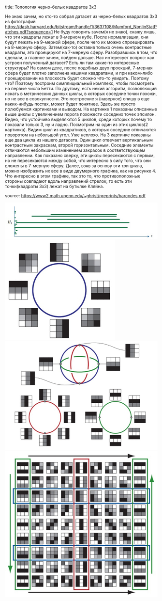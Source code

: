 title: Топология черно-белых квадратов 3x3

Не знаю зачем, но кто-то собрал датасет из черно-белых квадратов 3x3 из фотографий
https://dash.harvard.edu/bitstream/handle/1/3637108/Mumford_NonlinStatPatches.pdf?sequence=1
Не буду говорить зачем(я не знаю), скажу лишь, что эти квадраты лежат в 9-мерном кубе. После нормализации, они будут лежать на 9-мерной сфере, после чего их можно спроецировать на 8-мерную сферу. Затем(как-то) оставив только очень контрастные квадраты, это проецируют на 7-мерную сферу.
Разобравшись в том, что сделали, а главное зачем, пойдем дальше. Нас интересует вопрос: как устроен полученный датасет? Есть ли там какие-то интересные структуры?
На самом деле, после подобных двух проекций, 7-мерная сфера будет плотно заполнена нашими квадратами, и при каком-либо проецировании на плоскость будет сложно что-то увидеть. Поэтому что? Поэтому построим симплициальный комплекс, чтобы посмотреть на первые числа Бетти. По другому, есть некий алгоритм, позволяющий искать в метрических данных циклы, в которых соседние точки похожи, но не все в совокупности. Это построение я (наверное) опишу в еще каких-нибудь постах, может будет понятнее. Здесь же просто полюбуемся картинками и выводом. На картинке 1 показаны описанные выше циклы с увеличением порога похожести соседних точек эпсилон. Видно, что устойчиво выделяются 5 циклов, среди которых почему то показали только 3, ну и ладно. Посмотрим на один из этих циклов(2 картинка). Видим цикл из квадратиков, в которых соседние отличаются поворотом на небольшой угол. Уже неплохо.
На 3 картинке показаны еще два цикла из нашего датасета. Один цикл отвечает вертикальным контрастным закраскам, второй горизонтальным. Соседние элементы отличаются небольшим изменением закрасок в соответствующем направлении. Как показано сверху, эти циклы пересекаются с первым, но не пересекаются между собой, что интересно в силу того, что они вложены в 7-мерную сферу.
Далее, взяв за основу эти три цикла, можно изобразить их все в виде двумерного графика, как на рисунке 4. Что интересно в этом графике, так это то, что противоположные стороны совпадают вдоль направлений стрелок, то есть эти точки(квадраты 3x3) лежат на бутылке Кляйна.

source: https://www2.math.upenn.edu/~ghrist/preprints/barcodes.pdf

![](/blog/static/img/2qv1fC0GkRU.jpg)
![](/blog/static/img/MXQACyee95w.jpg)
![](/blog/static/img/AkWhLfX-uwk.jpg)
![](/blog/static/img/KJgBscI8TfU.jpg)
